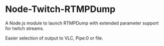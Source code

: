 Node-Twitch-RTMPDump
====================

A Node.js module to launch RTMPDump with extended parameter support for twitch streams. 

Easier selection of output to VLC, Pipe:0 or file.
